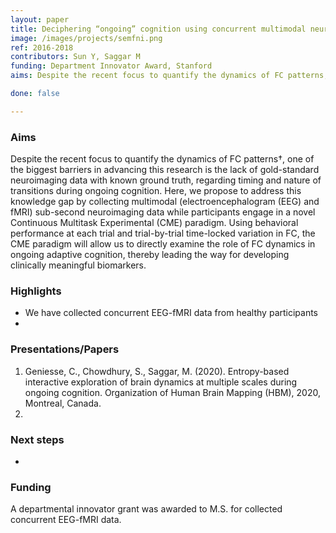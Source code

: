 ```yaml
---
layout: paper
title: Deciphering “ongoing” cognition using concurrent multimodal neuroimaging and continuous multitask paradigm
image: /images/projects/semfni.png
ref: 2016-2018
contributors: Sun Y, Saggar M
funding: Department Innovator Award, Stanford
aims: Despite the recent focus to quantify the dynamics of FC patterns, one of the biggest barriers in advancing this research is the lack of gold-standard neuroimaging data with known ground truth, regarding timing and nature of transitions during ongoing cognition. Here, we addressed this by collecting multimodal (electroencephalogram (EEG) and fMRI) sub-second neuroimaging data while participants engage in a Continuous Multitask Experimental (CME) paradigm. Using behavioral performance at each trial and trial-by-trial time-locked variation in FC, the CME paradigm will allow us to directly examine the role of FC dynamics in ongoing adaptive cognition, thereby leading the way for developing clinically meaningful biomarkers.

done: false

---
```


### Aims
Despite the recent focus to quantify the dynamics of FC patterns†, one of the biggest barriers in advancing this research is the lack of gold-standard neuroimaging data with known ground truth, regarding timing and nature of transitions during ongoing cognition. Here, we propose to address this knowledge gap by collecting multimodal (electroencephalogram (EEG) and fMRI) sub-second neuroimaging data while participants engage in a novel Continuous Multitask Experimental (CME) paradigm. Using behavioral performance at each trial and trial-by-trial time-locked variation in FC, the CME paradigm will allow us to directly examine the role of FC dynamics in ongoing adaptive cognition, thereby leading the way for developing clinically meaningful biomarkers.

### Highlights
- We have collected concurrent EEG-fMRI data from healthy participants
- 

### Presentations/Papers
1. Geniesse, C., Chowdhury, S., Saggar, M. (2020). Entropy-based interactive exploration of brain dynamics at multiple scales during ongoing cognition. Organization of Human Brain Mapping (HBM), 2020, Montreal, Canada. 
2. 

### Next steps
- 

### Funding
A departmental innovator grant was awarded to M.S. for collected concurrent EEG-fMRI data.
